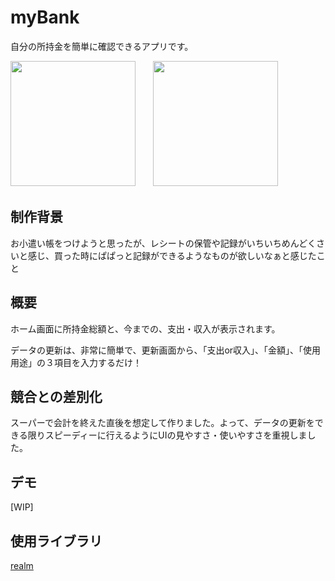 # myBank
自分の所持金を簡単に確認できるアプリです。

<img src="https://user-images.githubusercontent.com/50735539/103473934-5856dc80-4de1-11eb-85dc-816969be297d.png" width="200">　　<img src="https://user-images.githubusercontent.com/50735539/103473950-9a801e00-4de1-11eb-883b-8e7929844f94.png" width="200">

## 制作背景
お小遣い帳をつけようと思ったが、レシートの保管や記録がいちいちめんどくさいと感じ、買った時にぱぱっと記録ができるようなものが欲しいなぁと感じたこと

## 概要

ホーム画面に所持金総額と、今までの、支出・収入が表示されます。

データの更新は、非常に簡単で、更新画面から、「支出or収入」、「金額」、「使用用途」の３項目を入力するだけ！

## 競合との差別化
スーパーで会計を終えた直後を想定して作りました。よって、データの更新をできる限りスピーディーに行えるようにUIの見やすさ・使いやすさを重視しました。

## デモ
[WIP]

## 使用ライブラリ
[realm](https://realm.io/)

